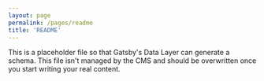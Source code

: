 ```yaml
---
layout: page
permalink: /pages/readme
title: 'README'
---
```

This is a placeholder file so that Gatsby's Data Layer can generate a schema. This file isn't managed by the CMS and should be overwritten once you start writing your real content.
